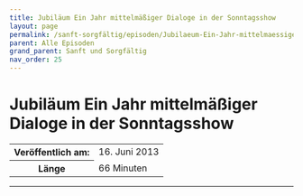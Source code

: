 ```yaml
---
title: Jubiläum Ein Jahr mittelmäßiger Dialoge in der Sonntagsshow
layout: page
permalink: /sanft-sorgfältig/episoden/Jubilaeum-Ein-Jahr-mittelmaessiger-Dialoge-in-der-Sonntagsshow
parent: Alle Episoden
grand_parent: Sanft und Sorgfältig
nav_order: 25
---
```


# Jubiläum Ein Jahr mittelmäßiger Dialoge in der Sonntagsshow
<table class="resp-table dcf-table dcf-table-responsive dcf-table-bordered dcf-table-striped dcf-w-100%">
                    <tbody>
                        <tr>
                            <th scope="row">Veröffentlich am:</th>
                            <td data-label="Veröffentlich am:">16. Juni 2013</td>
                        </tr>
                        <tr>
                            <th scope="row">Länge </th>
                            <td data-label="Länge ">66 Minuten</td>
                        </tr></tbody>
                </table>

***

